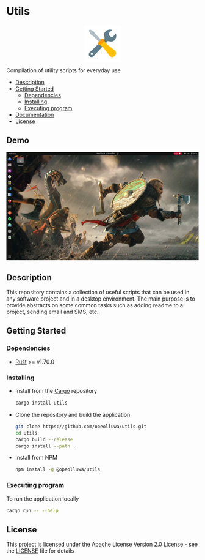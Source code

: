 # Utils

<div style="display:flex; justify-content:center; align-items:center">
  <img alt=app-icon src=app-icon.png/>
</div>

Compilation of utility scripts for everyday use

- [Description](#description)
- [Getting Started](#getting-started)
  - [Dependencies](#dependencies)
  - [Installing](#installing)
  - [Executing program](#executing-program)
- [Documentation](#documentation)
- [License](#license)

## Demo

![Demo](./utils-demo.gif)

## Description

This repository contains a collection of useful scripts that can be used in any software project and in a desktop environment. The main purpose is to provide abstracts on some common tasks such as adding readme to a project, sending email and SMS, etc.

## Getting Started

### Dependencies

- [Rust](https://rust-lang.org) >= v1.70.0

### Installing

- Install from the [Cargo](https://crates.io) repository

  ```sh
  cargo install utils
  ```

- Clone the repository and build the application

  ```sh
  git clone https://github.com/opeolluwa/utils.git
  cd utils
  cargo build --release
  cargo install --path .
  ```

- Install from NPM
  
  ```sh
  npm install -g @opeolluwa/utils
  ```

### Executing program

To run the application locally

```sh
cargo run -- --help
```


## License

This project is licensed under the Apache License
Version 2.0 License - see the [LICENSE](./LICENSE) file for details
